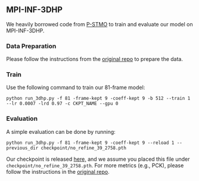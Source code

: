  

## MPI-INF-3DHP

We heavily borrowed code from [P-STMO](https://github.com/paTRICK-swk/P-STMO) to train and evaluate our model on MPI-INF-3DHP.

### Data Preparation

Please follow the instructions from the [original repo](https://github.com/paTRICK-swk/P-STMO?tab=readme-ov-file#mpi-inf-3dhp) to prepare the data.

### Train

Use the following command to train our 81-frame model:

```
python run_3dhp.py -f 81 -frame-kept 9 -coeff-kept 9 -b 512 --train 1 --lr 0.0007 -lrd 0.97 -c CKPT_NAME --gpu 0
```

### Evaluation

A simple evaluation can be done by running:

```
python run_3dhp.py -f 81 -frame-kept 9 -coeff-kept 9 --reload 1 --previous_dir checkpoint/no_refine_39_2758.pth
```

Our checkpoint is released [here,](https://drive.google.com/file/d/1b-CGzqhiKICL_fNEgE7CKgSu0vW3SyQL/view?usp=drive_link) and we assume you placed this file under `checkpoint/no_refine_39_2758.pth`. For more metrics (e.g., PCK), please follow the instructions in the [original repo](https://github.com/paTRICK-swk/P-STMO?tab=readme-ov-file#mpi-inf-3dhp).

